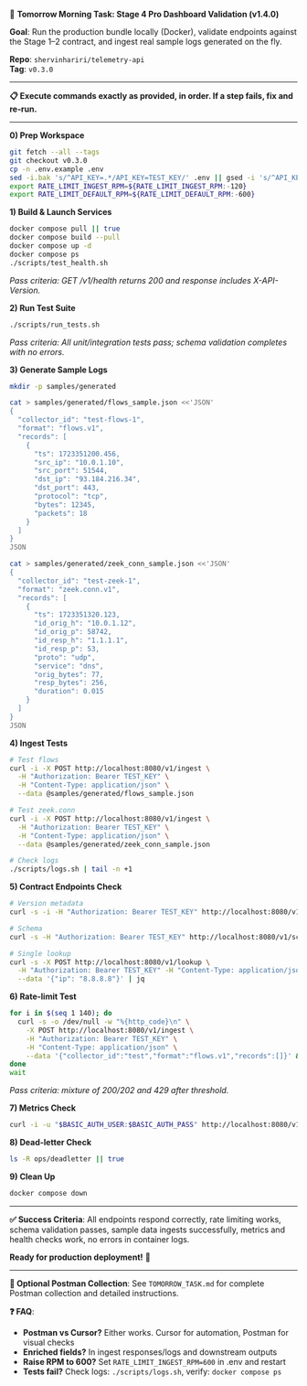 🚀 **Tomorrow Morning Task: Stage 4 Pro Dashboard Validation (v1.4.0)**

**Goal**: Run the production bundle locally (Docker), validate endpoints against the Stage 1–2 contract, and ingest real sample logs generated on the fly.

**Repo**: `shervinhariri/telemetry-api`  
**Tag**: `v0.3.0`

---

**📋 Execute commands exactly as provided, in order. If a step fails, fix and re‑run.**

---

**0) Prep Workspace**
```bash
git fetch --all --tags
git checkout v0.3.0
cp -n .env.example .env
sed -i.bak 's/^API_KEY=.*/API_KEY=TEST_KEY/' .env || gsed -i 's/^API_KEY=.*/API_KEY=TEST_KEY/' .env
export RATE_LIMIT_INGEST_RPM=${RATE_LIMIT_INGEST_RPM:-120}
export RATE_LIMIT_DEFAULT_RPM=${RATE_LIMIT_DEFAULT_RPM:-600}
```

**1) Build & Launch Services**
```bash
docker compose pull || true
docker compose build --pull
docker compose up -d
docker compose ps
./scripts/test_health.sh
```
*Pass criteria: GET /v1/health returns 200 and response includes X-API-Version.*

**2) Run Test Suite**
```bash
./scripts/run_tests.sh
```
*Pass criteria: All unit/integration tests pass; schema validation completes with no errors.*

**3) Generate Sample Logs**
```bash
mkdir -p samples/generated

cat > samples/generated/flows_sample.json <<'JSON'
{
  "collector_id": "test-flows-1",
  "format": "flows.v1",
  "records": [
    {
      "ts": 1723351200.456,
      "src_ip": "10.0.1.10",
      "src_port": 51544,
      "dst_ip": "93.184.216.34",
      "dst_port": 443,
      "protocol": "tcp",
      "bytes": 12345,
      "packets": 18
    }
  ]
}
JSON

cat > samples/generated/zeek_conn_sample.json <<'JSON'
{
  "collector_id": "test-zeek-1",
  "format": "zeek.conn.v1",
  "records": [
    {
      "ts": 1723351320.123,
      "id_orig_h": "10.0.1.12",
      "id_orig_p": 58742,
      "id_resp_h": "1.1.1.1",
      "id_resp_p": 53,
      "proto": "udp",
      "service": "dns",
      "orig_bytes": 77,
      "resp_bytes": 256,
      "duration": 0.015
    }
  ]
}
JSON
```

**4) Ingest Tests**
```bash
# Test flows
curl -i -X POST http://localhost:8080/v1/ingest \
  -H "Authorization: Bearer TEST_KEY" \
  -H "Content-Type: application/json" \
  --data @samples/generated/flows_sample.json

# Test zeek.conn
curl -i -X POST http://localhost:8080/v1/ingest \
  -H "Authorization: Bearer TEST_KEY" \
  -H "Content-Type: application/json" \
  --data @samples/generated/zeek_conn_sample.json

# Check logs
./scripts/logs.sh | tail -n +1
```

**5) Contract Endpoints Check**
```bash
# Version metadata
curl -s -i -H "Authorization: Bearer TEST_KEY" http://localhost:8080/v1/version

# Schema
curl -s -H "Authorization: Bearer TEST_KEY" http://localhost:8080/v1/schema | jq '.enriched_schema,.input_schemas'

# Single lookup
curl -s -X POST http://localhost:8080/v1/lookup \
  -H "Authorization: Bearer TEST_KEY" -H "Content-Type: application/json" \
  --data '{"ip": "8.8.8.8"}' | jq
```

**6) Rate-limit Test**
```bash
for i in $(seq 1 140); do
  curl -s -o /dev/null -w "%{http_code}\n" \
    -X POST http://localhost:8080/v1/ingest \
    -H "Authorization: Bearer TEST_KEY" \
    -H "Content-Type: application/json" \
    --data '{"collector_id":"test","format":"flows.v1","records":[]}' &
done
wait
```
*Pass criteria: mixture of 200/202 and 429 after threshold.*

**7) Metrics Check**
```bash
curl -i -u "$BASIC_AUTH_USER:$BASIC_AUTH_PASS" http://localhost:8080/v1/metrics | head -n 20
```

**8) Dead-letter Check**
```bash
ls -R ops/deadletter || true
```

**9) Clean Up**
```bash
docker compose down
```

---

**✅ Success Criteria**: All endpoints respond correctly, rate limiting works, schema validation passes, sample data ingests successfully, metrics and health checks work, no errors in container logs.

**Ready for production deployment!** 🚀

---

**📁 Optional Postman Collection**: See `TOMORROW_TASK.md` for complete Postman collection and detailed instructions.

**❓ FAQ**:
- **Postman vs Cursor?** Either works. Cursor for automation, Postman for visual checks
- **Enriched fields?** In ingest responses/logs and downstream outputs
- **Raise RPM to 600?** Set `RATE_LIMIT_INGEST_RPM=600` in .env and restart
- **Tests fail?** Check logs: `./scripts/logs.sh`, verify: `docker compose ps`

